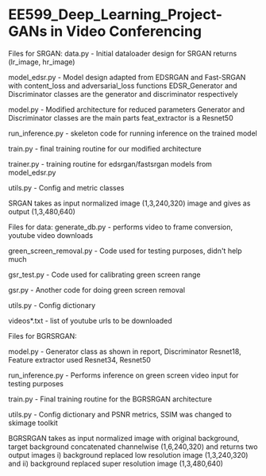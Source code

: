# EE599_Deep_Learning_Project-GANs in Video Conferencing 


Files for SRGAN:
data.py - Initial dataloader design for SRGAN returns (lr_image, hr_image)

model_edsr.py - Model design adapted from EDSRGAN and Fast-SRGAN with content_loss and adversarial_loss functions EDSR_Generator and Discriminator classes are the generator and discriminator respectively

model.py - Modified architecture for reduced parameters Generator and Discriminator classes are the main parts feat_extractor is a Resnet50

run_inference.py - skeleton code for running inference on the trained model

train.py - final training routine for our modified architecture

trainer.py - training routine for edsrgan/fastsrgan models from model_edsr.py

utils.py - Config and metric classes

SRGAN takes as input normalized image (1,3,240,320) image and gives as output (1,3,480,640)

Files for data:
generate_db.py - performs video to frame conversion, youtube video downloads

green_screen_removal.py - Code used for testing purposes, didn't help much

gsr_test.py - Code used for calibrating green screen range

gsr.py - Another code for doing green screen removal

utils.py - Config dictionary

videos*.txt - list of youtube urls to be downloaded

Files for BGRSRGAN:

model.py - Generator class as shown in report, Discriminator Resnet18, Feature extractor used Resnet34, Resnet50

run_inference.py - Performs inference on green screen video input for testing purposes

train.py - Final training routine for the BGRSRGAN architecture

utils.py - Config dictionary and PSNR metrics, SSIM was changed to skimage toolkit

BGRSRGAN takes as input normalized image with original background, target background concatenated channelwise (1,6,240,320) and returns two output images i) background replaced low resolution image (1,3,240,320) and ii) background replaced super resolution image (1,3,480,640)
